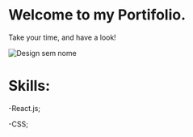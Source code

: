 # Welcome to my Portifolio.

Take your time, and have a look!

![Design sem nome](https://user-images.githubusercontent.com/78574045/212475359-71d2eab4-3c79-4ec8-a167-ac17b73cc426.gif)

# Skills:

-React.js;

-CSS;
